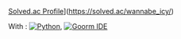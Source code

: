 [Solved.ac Profile](http://mazassumnida.wtf/api/v2/generate_badge?boj=wannabe_icy)](https://solved.ac/wannabe_icy/)

With : [![Python](https://img.shields.io/badge/Python-blue?style=flat-square&logo=python&logoColor=white)](https://www.python.org/), [![Goorm IDE](https://img.shields.io/badge/Goorm%20IDE-lightblue?style=flat-square)](https://ide.goorm.io/)
